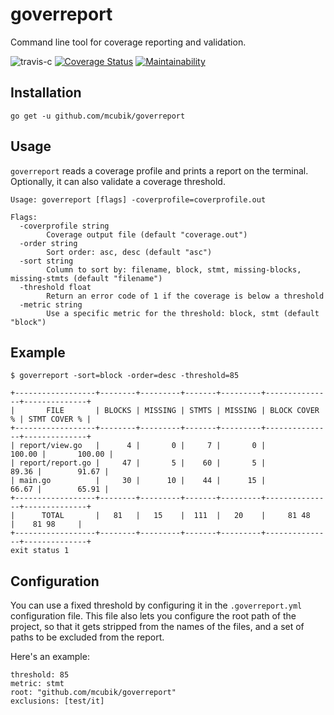 # goverreport 

Command line tool for coverage reporting and validation.

![travis-c](https://travis-ci.org/mcubik/goverreport.svg?branch=master)
[![Coverage Status](https://coveralls.io/repos/github/mcubik/goverreport/badge.svg?branch=master)](https://coveralls.io/github/mcubik/goverreport?branch=master)
[![Maintainability](https://api.codeclimate.com/v1/badges/957f7cab3e9d45db631d/maintainability)](https://codeclimate.com/github/mcubik/goverreport/maintainability)

## Installation

```
go get -u github.com/mcubik/goverreport
```

## Usage

`goverreport` reads a coverage profile and prints a report on the terminal. Optionally, it can also validate a coverage threshold.

```
Usage: goverreport [flags] -coverprofile=coverprofile.out

Flags:
  -coverprofile string
    	Coverage output file (default "coverage.out")
  -order string
    	Sort order: asc, desc (default "asc")
  -sort string
    	Column to sort by: filename, block, stmt, missing-blocks, missing-stmts (default "filename")
  -threshold float
    	Return an error code of 1 if the coverage is below a threshold
  -metric string
    	Use a specific metric for the threshold: block, stmt (default "block")
```

## Example

```
$ goverreport -sort=block -order=desc -threshold=85

+------------------+--------+---------+-------+---------+---------------+--------------+
|       FILE       | BLOCKS | MISSING | STMTS | MISSING | BLOCK COVER % | STMT COVER % |
+------------------+--------+---------+-------+---------+---------------+--------------+
| report/view.go   |      4 |       0 |     7 |       0 |        100.00 |       100.00 |
| report/report.go |     47 |       5 |    60 |       5 |         89.36 |        91.67 |
| main.go          |     30 |      10 |    44 |      15 |         66.67 |        65.91 |
+------------------+--------+---------+-------+---------+---------------+--------------+
|      TOTAL       |   81   |   15    |  111  |   20    |     81 48     |    81 98     |
+------------------+--------+---------+-------+---------+---------------+--------------+
exit status 1

```


## Configuration

You can use a fixed threshold by configuring it in the `.goverreport.yml` configuration file. This file also
lets you configure the root path of the project, so that it gets stripped from the names of the files, and a set of paths to be excluded from the report.

Here's an example:

```
threshold: 85
metric: stmt
root: "github.com/mcubik/goverreport"
exclusions: [test/it]
```
